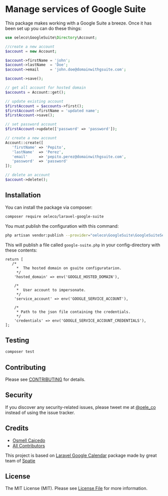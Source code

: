 # Manage services of Google Suite

This package makes working with a Google Suite a breeze. Once it has been set up you can do these things:

```php
use oeleco\GoogleSuite\Directory\Account;

//create a new account
$account = new Account;

$account->firstName = 'john';
$account->lastName  = 'Doe';
$account->email     = 'john.doe@domainwithgsuite.com';

$account->save();

// get all account for hosted domain
$accounts = Account::get();

// update existing account
$firstAccount = $accounts->first();
$firstAccount->firstName = 'updated name';
$firstAccount->save();

// set password account
$firstAccount->update(['password' => 'password']);

// create a new account
Account::create([
   'firstName' => 'Pepito',
   'lastName'  => 'Perez',
   'email'     => 'pepito.perez@domainwithgsuite.com',
   'password'  => 'password'
]);

// delete an account
$account->delete();
```

## Installation

You can install the package via composer:

```bash
composer require oeleco/laravel-google-suite
```

You must publish the configuration with this command:

```bash
php artisan vendor:publish --provider="oeleco\GoogleSuite\GoogleSuiteServiceProvider"
```

This will publish a file called `google-suite.php` in your config-directory with these contents:
```
return [
   /*
     *  The hosted domain on gsuite configuratarion.
     */
    'hosted_domain' => env('GOOGLE_HOSTED_DOMAIN'),

    /*
     *  User account to impersonate.
     */
    'service_account' => env('GOOGLE_SERVICE_ACCOUNT'),

    /*
     * Path to the json file containing the credentials.
     */
    'credentials' => env('GOOGLE_SERVICE_ACCOUNT_CREDENTIALS'),
];

```

## Testing

``` bash
composer test
```

## Contributing

Please see [CONTRIBUTING](CONTRIBUTING.md) for details.

## Security

If you discover any security-related issues, please tweet me at [@oele_co](https://twitter.com/oele_co) instead of using the issue tracker.

## Credits

- [Osmell Caicedo](https://github.com/oeleco)
- [All Contributors](../../contributors)

This project is based on [Laravel Google Calendar](https://github.com/spatie/laravel-google-calendar) package made by great team of [Spatie](https://spatie.be)

## License

The MIT License (MIT). Please see [License File](LICENSE.md) for more information.
